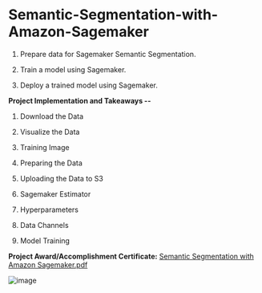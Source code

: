 # Semantic-Segmentation-with-Amazon-Sagemaker

1. Prepare data for Sagemaker Semantic Segmentation.

2. Train a model using Sagemaker.

3. Deploy a trained model using Sagemaker.


**Project Implementation and Takeaways --**

1. Download the Data

2. Visualize the Data

3. Training Image

4. Preparing the Data

5. Uploading the Data to S3

6. Sagemaker Estimator

7. Hyperparameters

8. Data Channels

9. Model Training

**Project Award/Accomplishment Certificate:** [Semantic Segmentation with Amazon Sagemaker.pdf](https://github.com/Pikachu0405/Semantic-Segmentation-with-Amazon-Sagemaker/files/7636302/Semantic.Segmentation.with.Amazon.Sagemaker.pdf)

![image](https://user-images.githubusercontent.com/93926742/144292398-2ebc571d-1305-4d02-9a53-a5c3395fead4.png)
